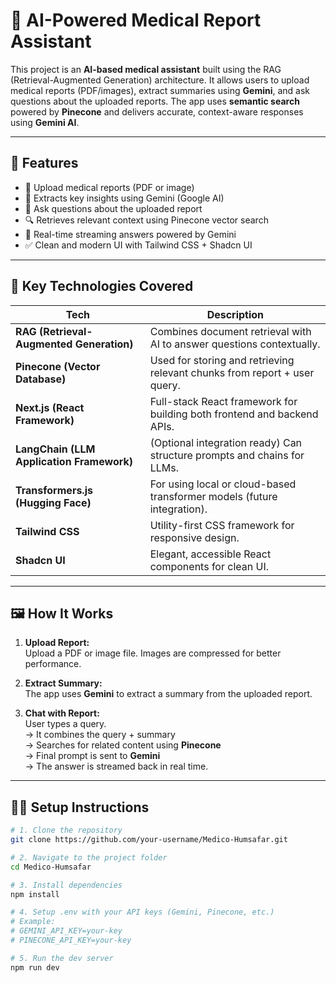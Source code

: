 # 🧠 AI-Powered Medical Report Assistant

This project is an **AI-based medical assistant** built using the RAG (Retrieval-Augmented Generation) architecture. It allows users to upload medical reports (PDF/images), extract summaries using **Gemini**, and ask questions about the uploaded reports. The app uses **semantic search** powered by **Pinecone** and delivers accurate, context-aware responses using **Gemini AI**.

---

## 🚀 Features

- 📄 Upload medical reports (PDF or image)
- 🧠 Extracts key insights using Gemini (Google AI)
- 💬 Ask questions about the uploaded report
- 🔍 Retrieves relevant context using Pinecone vector search
- 🤖 Real-time streaming answers powered by Gemini
- ✅ Clean and modern UI with Tailwind CSS + Shadcn UI

---

## 🔑 Key Technologies Covered

| Tech | Description |
|------|-------------|
| **RAG (Retrieval-Augmented Generation)** | Combines document retrieval with AI to answer questions contextually. |
| **Pinecone (Vector Database)** | Used for storing and retrieving relevant chunks from report + user query. |
| **Next.js (React Framework)** | Full-stack React framework for building both frontend and backend APIs. |
| **LangChain (LLM Application Framework)** | (Optional integration ready) Can structure prompts and chains for LLMs. |
| **Transformers.js (Hugging Face)** | For using local or cloud-based transformer models (future integration). |
| **Tailwind CSS** | Utility-first CSS framework for responsive design. |
| **Shadcn UI** | Elegant, accessible React components for clean UI. |

---

## 🖼️ How It Works

1. **Upload Report:**  
   Upload a PDF or image file. Images are compressed for better performance.

2. **Extract Summary:**  
   The app uses **Gemini** to extract a summary from the uploaded report.

3. **Chat with Report:**  
   User types a query.  
   → It combines the query + summary  
   → Searches for related content using **Pinecone**  
   → Final prompt is sent to **Gemini**  
   → The answer is streamed back in real time.


---

## 🧑‍💻 Setup Instructions

```bash
# 1. Clone the repository
git clone https://github.com/your-username/Medico-Humsafar.git

# 2. Navigate to the project folder
cd Medico-Humsafar

# 3. Install dependencies
npm install

# 4. Setup .env with your API keys (Gemini, Pinecone, etc.)
# Example:
# GEMINI_API_KEY=your-key
# PINECONE_API_KEY=your-key

# 5. Run the dev server
npm run dev
